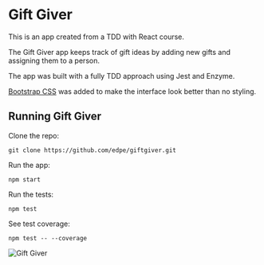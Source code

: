 # Gift Giver

This is an app created from a TDD with React course.

The Gift Giver app keeps track of gift ideas by adding new gifts and assigning them to a person.

The app was built with a fully TDD approach using Jest and Enzyme.

[Bootstrap CSS](https://getbootstrap.com/docs/3.3/getting-started/) was added to make the interface look better than no styling.

## Running Gift Giver

Clone the repo:

```
git clone https://github.com/edpe/giftgiver.git
```

Run the app:

```
npm start
```

Run the tests:

```
npm test
```

See test coverage:

```
npm test -- --coverage
```
![Gift Giver](https://ibb.co/buEpYn)
